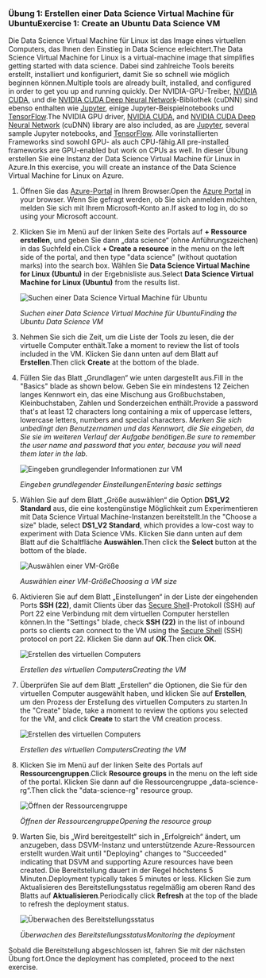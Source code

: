 ### <a name="exercise-1-create-an-ubuntu-data-science-vm"></a><span data-ttu-id="1d27e-101">Übung 1: Erstellen einer Data Science Virtual Machine für Ubuntu</span><span class="sxs-lookup"><span data-stu-id="1d27e-101">Exercise 1: Create an Ubuntu Data Science VM</span></span>

<span data-ttu-id="1d27e-102">Die Data Science Virtual Machine für Linux ist das Image eines virtuellen Computers, das Ihnen den Einstieg in Data Science erleichtert.</span><span class="sxs-lookup"><span data-stu-id="1d27e-102">The Data Science Virtual Machine for Linux is a virtual-machine image that simplifies getting started with data science.</span></span> <span data-ttu-id="1d27e-103">Dabei sind zahlreiche Tools bereits erstellt, installiert und konfiguriert, damit Sie so schnell wie möglich beginnen können.</span><span class="sxs-lookup"><span data-stu-id="1d27e-103">Multiple tools are already built, installed, and configured in order to get you up and running quickly.</span></span> <span data-ttu-id="1d27e-104">Der NVIDIA-GPU-Treiber, [NVIDIA CUDA](https://developer.nvidia.com/cuda-downloads), und die [NVIDIA CUDA Deep Neural Network](https://developer.nvidia.com/cudnn)-Bibliothek (cuDNN) sind ebenso enthalten wie [Jupyter](http://jupyter.org/), einige Jupyter-Beispielnotebooks und [TensorFlow](https://www.tensorflow.org/).</span><span class="sxs-lookup"><span data-stu-id="1d27e-104">The NVIDIA GPU driver, [NVIDIA CUDA](https://developer.nvidia.com/cuda-downloads), and [NVIDIA CUDA Deep Neural Network](https://developer.nvidia.com/cudnn) (cuDNN) library are also included, as are [Jupyter](http://jupyter.org/), several sample Jupyter notebooks, and [TensorFlow](https://www.tensorflow.org/).</span></span> <span data-ttu-id="1d27e-105">Alle vorinstallierten Frameworks sind sowohl GPU- als auch CPU-fähig.</span><span class="sxs-lookup"><span data-stu-id="1d27e-105">All pre-installed frameworks are GPU-enabled but work on CPUs as well.</span></span> <span data-ttu-id="1d27e-106">In dieser Übung erstellen Sie eine Instanz der Data Science Virtual Machine für Linux in Azure.</span><span class="sxs-lookup"><span data-stu-id="1d27e-106">In this exercise, you will create an instance of the Data Science Virtual Machine for Linux on Azure.</span></span>

1. <span data-ttu-id="1d27e-107">Öffnen Sie das [Azure-Portal](https://portal.azure.com) in Ihrem Browser.</span><span class="sxs-lookup"><span data-stu-id="1d27e-107">Open the [Azure Portal](https://portal.azure.com) in your browser.</span></span> <span data-ttu-id="1d27e-108">Wenn Sie gefragt werden, ob Sie sich anmelden möchten, melden Sie sich mit Ihrem Microsoft-Konto an.</span><span class="sxs-lookup"><span data-stu-id="1d27e-108">If asked to log in, do so using your Microsoft account.</span></span>

1. <span data-ttu-id="1d27e-109">Klicken Sie im Menü auf der linken Seite des Portals auf **+ Ressource erstellen**, und geben Sie dann „data science“ (ohne Anführungszeichen) in das Suchfeld ein.</span><span class="sxs-lookup"><span data-stu-id="1d27e-109">Click **+ Create a resource** in the menu on the left side of the portal, and then type "data science" (without quotation marks) into the search box.</span></span> <span data-ttu-id="1d27e-110">Wählen Sie **Data Science Virtual Machine for Linux (Ubuntu)** in der Ergebnisliste aus.</span><span class="sxs-lookup"><span data-stu-id="1d27e-110">Select **Data Science Virtual Machine for Linux (Ubuntu)** from the results list.</span></span>

    ![Suchen einer Data Science Virtual Machine für Ubuntu](../images/new-data-science-vm.png)

    <span data-ttu-id="1d27e-112">_Suchen einer Data Science Virtual Machine für Ubuntu_</span><span class="sxs-lookup"><span data-stu-id="1d27e-112">_Finding the Ubuntu Data Science VM_</span></span>

1. <span data-ttu-id="1d27e-113">Nehmen Sie sich die Zeit, um die Liste der Tools zu lesen, die der virtuelle Computer enthält.</span><span class="sxs-lookup"><span data-stu-id="1d27e-113">Take a moment to review the list of tools included in the VM.</span></span> <span data-ttu-id="1d27e-114">Klicken Sie dann unten auf dem Blatt auf **Erstellen**.</span><span class="sxs-lookup"><span data-stu-id="1d27e-114">Then click **Create** at the bottom of the blade.</span></span>

1. <span data-ttu-id="1d27e-115">Füllen Sie das Blatt „Grundlagen“ wie unten dargestellt aus.</span><span class="sxs-lookup"><span data-stu-id="1d27e-115">Fill in the "Basics" blade as shown below.</span></span> <span data-ttu-id="1d27e-116">Geben Sie ein mindestens 12 Zeichen langes Kennwort ein, das eine Mischung aus Großbuchstaben, Kleinbuchstaben, Zahlen und Sonderzeichen enthält.</span><span class="sxs-lookup"><span data-stu-id="1d27e-116">Provide a password that's at least 12 characters long containing a mix of uppercase letters, lowercase letters, numbers and special characters.</span></span> <span data-ttu-id="1d27e-117">*Merken Sie sich unbedingt den Benutzernamen und das Kennwort, die Sie eingeben, da Sie sie im weiteren Verlauf der Aufgabe benötigen.*</span><span class="sxs-lookup"><span data-stu-id="1d27e-117">*Be sure to remember the user name and password that you enter, because you will need them later in the lab.*</span></span>

    ![Eingeben grundlegender Informationen zur VM](../images/create-data-science-vm-1.png)

    <span data-ttu-id="1d27e-119">_Eingeben grundlegender Einstellungen_</span><span class="sxs-lookup"><span data-stu-id="1d27e-119">_Entering basic settings_</span></span>

1. <span data-ttu-id="1d27e-120">Wählen Sie auf dem Blatt „Größe auswählen“ die Option **DS1_V2 Standard** aus, die eine kostengünstige Möglichkeit zum Experimentieren mit Data Science Virtual Machine-Instanzen bereitstellt.</span><span class="sxs-lookup"><span data-stu-id="1d27e-120">In the "Choose a size" blade, select **DS1_V2 Standard**, which provides a low-cost way to experiment with Data Science VMs.</span></span> <span data-ttu-id="1d27e-121">Klicken Sie dann unten auf dem Blatt auf die Schaltfläche **Auswählen**.</span><span class="sxs-lookup"><span data-stu-id="1d27e-121">Then click the **Select** button at the bottom of the blade.</span></span>

    ![Auswählen einer VM-Größe](../images/create-data-science-vm-2.png)

    <span data-ttu-id="1d27e-123">_Auswählen einer VM-Größe_</span><span class="sxs-lookup"><span data-stu-id="1d27e-123">_Choosing a VM size_</span></span>

1. <span data-ttu-id="1d27e-124">Aktivieren Sie auf dem Blatt „Einstellungen“ in der Liste der eingehenden Ports **SSH (22)**, damit Clients über das [Secure Shell](https://en.wikipedia.org/wiki/Secure_Shell)-Protokoll (SSH) auf Port 22 eine Verbindung mit dem virtuellen Computer herstellen können.</span><span class="sxs-lookup"><span data-stu-id="1d27e-124">In the "Settings" blade, check **SSH (22)** in the list of inbound ports so clients can connect to the VM using the [Secure Shell](https://en.wikipedia.org/wiki/Secure_Shell) (SSH) protocol on port 22.</span></span> <span data-ttu-id="1d27e-125">Klicken Sie dann auf **OK**.</span><span class="sxs-lookup"><span data-stu-id="1d27e-125">Then click **OK**.</span></span>

    ![Erstellen des virtuellen Computers](../images/create-data-science-vm-3.png)

    <span data-ttu-id="1d27e-127">_Erstellen des virtuellen Computers_</span><span class="sxs-lookup"><span data-stu-id="1d27e-127">_Creating the VM_</span></span>

1. <span data-ttu-id="1d27e-128">Überprüfen Sie auf dem Blatt „Erstellen“ die Optionen, die Sie für den virtuellen Computer ausgewählt haben, und klicken Sie auf **Erstellen**, um den Prozess der Erstellung des virtuellen Computers zu starten.</span><span class="sxs-lookup"><span data-stu-id="1d27e-128">In the "Create" blade, take a moment to review the options you selected for the VM, and click **Create** to start the VM creation process.</span></span>

    ![Erstellen des virtuellen Computers](../images/create-data-science-vm-4.png)

    <span data-ttu-id="1d27e-130">_Erstellen des virtuellen Computers_</span><span class="sxs-lookup"><span data-stu-id="1d27e-130">_Creating the VM_</span></span>

1. <span data-ttu-id="1d27e-131">Klicken Sie im Menü auf der linken Seite des Portals auf **Ressourcengruppen**.</span><span class="sxs-lookup"><span data-stu-id="1d27e-131">Click **Resource groups** in the menu on the left side of the portal.</span></span> <span data-ttu-id="1d27e-132">Klicken Sie dann auf die Ressourcengruppe „data-science-rg“.</span><span class="sxs-lookup"><span data-stu-id="1d27e-132">Then click the "data-science-rg" resource group.</span></span>

    ![Öffnen der Ressourcengruppe](../images/open-resource-group.png)

    <span data-ttu-id="1d27e-134">_Öffnen der Ressourcengruppe_</span><span class="sxs-lookup"><span data-stu-id="1d27e-134">_Opening the resource group_</span></span>

1. <span data-ttu-id="1d27e-135">Warten Sie, bis „Wird bereitgestellt“ sich in „Erfolgreich“ ändert, um anzugeben, dass DSVM-Instanz und unterstützende Azure-Ressourcen erstellt wurden.</span><span class="sxs-lookup"><span data-stu-id="1d27e-135">Wait until "Deploying" changes to "Succeeded" indicating that DSVM and supporting Azure resources have been created.</span></span> <span data-ttu-id="1d27e-136">Die Bereitstellung dauert in der Regel höchstens 5 Minuten.</span><span class="sxs-lookup"><span data-stu-id="1d27e-136">Deployment typically takes 5 minutes or less.</span></span> <span data-ttu-id="1d27e-137">Klicken Sie zum Aktualisieren des Bereitstellungsstatus regelmäßig am oberen Rand des Blatts auf **Aktualisieren**.</span><span class="sxs-lookup"><span data-stu-id="1d27e-137">Periodically click **Refresh** at the top of the blade to refresh the deployment status.</span></span>

    ![Überwachen des Bereitstellungsstatus](../images/deployment-succeeded.png)

    <span data-ttu-id="1d27e-139">_Überwachen des Bereitstellungsstatus_</span><span class="sxs-lookup"><span data-stu-id="1d27e-139">_Monitoring the deployment_</span></span>

<span data-ttu-id="1d27e-140">Sobald die Bereitstellung abgeschlossen ist, fahren Sie mit der nächsten Übung fort.</span><span class="sxs-lookup"><span data-stu-id="1d27e-140">Once the deployment has completed, proceed to the next exercise.</span></span>